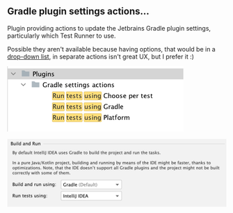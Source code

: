 ## Gradle plugin settings actions...

Plugin providing actions to update the Jetbrains Gradle plugin settings, particularly which Test Runner to use. 

Possible they aren't available because having options, that would be in a [drop-down list](https://jetbrains.design/intellij/controls/drop_down/), in separate actions isn't great UX, but I prefer it :) 

![actions](https://github.com/tom-power/gradle-plugin-settings-actions/blob/main/assets/buildRunTestActions.png)

![settings](https://github.com/tom-power/gradle-plugin-settings-actions/blob/main/assets/buildRunTestSettings.png)
